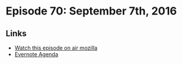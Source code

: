 # Episode 70: September 7th, 2016

## Links
* [Watch this episode on air mozilla](https://air.mozilla.org/the-joy-of-coding-episode-70/)
* [Evernote Agenda](https://www.evernote.com/l/AbLBwON5wbVMwowMEsK52JiwOEiuAXYjAcY)
